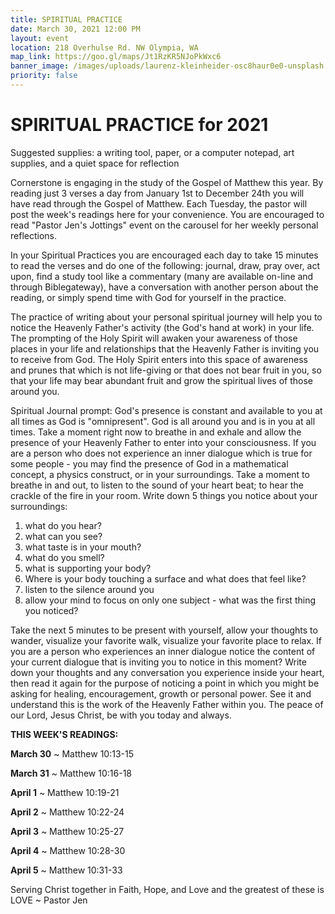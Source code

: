 ```yaml
---
title: SPIRITUAL PRACTICE
date: March 30, 2021 12:00 PM
layout: event
location: 218 Overhulse Rd. NW Olympia, WA
map_link: https://goo.gl/maps/Jt1RzKR5NJoPkWxc6
banner_image: /images/uploads/laurenz-kleinheider-osc8haur0e0-unsplash.jpg
priority: false
---
```

# **SPIRITUAL PRACTICE for 2021**

Suggested supplies: a writing tool, paper, or a computer notepad, art supplies, and a quiet space for reflection

Cornerstone is engaging in the study of the Gospel of Matthew this year. By reading just 3 verses a day from January 1st to December 24th you will have read through the Gospel of Matthew. Each Tuesday, the pastor will post the week's readings here for your convenience. You are encouraged to read "Pastor Jen's Jottings" event on the carousel for her weekly personal reflections.

In your Spiritual Practices you are encouraged each day to take 15 minutes to read the verses and do one of the following:  journal, draw, pray over, act upon, find a study tool like a commentary (many are available on-line and through Biblegateway), have a conversation with another person about the reading, or simply spend time with God for yourself in the practice.

The practice of writing about your personal spiritual journey will help you to notice the Heavenly Father's activity (the God's hand at work) in your life. The prompting of the Holy Spirit will awaken your awareness of those places in your life and relationships that the Heavenly Father is inviting you to receive from God. The Holy Spirit enters into this space of awareness and prunes that which is not life-giving or that does not bear fruit in you, so that your life may bear abundant fruit and grow the spiritual lives of those around you. 

Spiritual Journal prompt: God's presence is constant and available to you at all times as God is "omnipresent". God is all around you and is in you at all times. Take a moment right now to breathe in and exhale and allow the presence of your Heavenly Father to enter into your consciousness. If you are a person who does not experience an inner dialogue which is true for some people - you may find the presence of God in a mathematical concept, a physics construct, or in your surroundings. Take a moment to breathe in and out, to listen to the sound of your heart beat; to hear the crackle of the fire in your room. Write down 5 things you notice about your surroundings:

1. what do you hear?
2. what can you see?
3. what taste is in your mouth?
4. what do you smell?
5. what is supporting your body?
6. Where is your body touching a surface and what does that feel like?
7. listen to the silence around you
8. allow your mind to focus on only one subject - what was the first thing you noticed?

Take the next 5 minutes to be present with yourself, allow your thoughts to wander, visualize your favorite walk,  visualize your favorite place to relax. If you are a person who experiences an inner dialogue notice the content of your current dialogue that is inviting you to notice in this moment? Write down your thoughts and any conversation you experience inside your heart, then read it again for the purpose of noticing a point in which you might be asking for healing, encouragement, growth or personal power. See it and understand this is the work of the Heavenly Father within you. The peace of our Lord, Jesus Christ, be with you today and always.

**THIS WEEK'S READINGS:**

**March 30** ~ Matthew 10:13-15

**March 31** ~ Matthew 10:16-18

**April 1** ~ Matthew 10:19-21

**April 2** ~ Matthew 10:22-24

**April 3** ~ Matthew 10:25-27

**April 4** ~ Matthew 10:28-30

**April 5** ~ Matthew 10:31-33

Serving Christ together in Faith, Hope, and Love and the greatest of these is LOVE ~ Pastor Jen